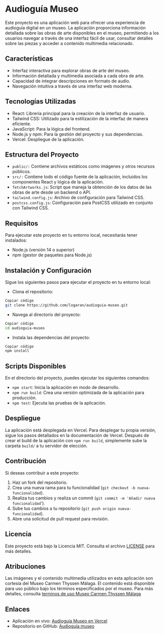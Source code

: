 # Audioguía Museo
Este proyecto es una aplicación web para ofrecer una experiencia de audioguía digital en un museo. La aplicación proporciona información detallada sobre las obras de arte disponibles en el museo, permitiendo a los usuarios navegar a través de una interfaz fácil de usar, consultar detalles sobre las piezas y acceder a contenido multimedia relacionado.

## Características
- Interfaz interactiva para explorar obras de arte del museo.
- Información detallada y multimedia asociada a cada obra de arte.
- Capacidad de integrar descripciones en formato de audio.
- Navegación intuitiva a través de una interfaz web moderna.
## Tecnologías Utilizadas
- React: Librería principal para la creación de la interfaz de usuario.
- Tailwind CSS: Utilizado para la estilización de la interfaz de manera eficiente.
- JavaScript: Para la lógica del frontend.
- Node.js y npm: Para la gestión del proyecto y sus dependencias.
- Vercel: Despliegue de la aplicación.
## Estructura del Proyecto
- `public/:` Contiene archivos estáticos como imágenes y otros recursos públicos.
- `src/:` Contiene todo el código fuente de la aplicación, incluidos los componentes React y lógica de la aplicación.
- `fetchArtworks.js`: Script que maneja la obtención de los datos de las obras de arte desde un backend o API.
- `tailwind.config.js`: Archivo de configuración para Tailwind CSS.
- `postcss.config.js`: Configuración para PostCSS utilizado en conjunto con Tailwind CSS.
## Requisitos
Para ejecutar este proyecto en tu entorno local, necesitarás tener instalados:

- Node.js (versión 14 o superior)
- npm (gestor de paquetes para Node.js)
## Instalación y Configuración
Sigue los siguientes pasos para ejecutar el proyecto en tu entorno local:

- Clona el repositorio:
```bash
Copiar código
git clone https://github.com/logaran/audioguia-museo.git
```
- Navega al directorio del proyecto:
```bash
Copiar código
cd audioguia-museo
```
- Instala las dependencias del proyecto:
```bash
Copiar código
npm install
```
## Scripts Disponibles
En el directorio del proyecto, puedes ejecutar los siguientes comandos:

- `npm start`: Inicia la aplicación en modo de desarrollo.
- `npm run build`: Crea una versión optimizada de la aplicación para producción.
- `npm test`: Ejecuta las pruebas de la aplicación.
## Despliegue
La aplicación está desplegada en Vercel. Para desplegar tu propia versión, sigue los pasos detallados en la documentación de Vercel. Después de crear el build de la aplicación con `npm run build`, simplemente sube la carpeta `build/` a tu servidor de elección.

## Contribución
Si deseas contribuir a este proyecto:

1. Haz un fork del repositorio.
2. Crea una nueva rama para tu funcionalidad (`git checkout -b nueva-funcionalidad`).
3. Realiza tus cambios y realiza un commit (`git commit -m 'Añadir nueva funcionalidad`').
4. Sube tus cambios a tu repositorio (`git push origin nueva-funcionalidad`).
5. Abre una solicitud de pull request para revisión.

## Licencia
Este proyecto está bajo la Licencia MIT. Consulta el archivo [LICENSE](LICENSE) para más detalles.

## Atribuciones
Las imágenes y el contenido multimedia utilizados en esta aplicación son cortesía del Museo Carmen Thyssen Málaga. El contenido está disponible para uso público bajo los términos especificados por el museo. Para más detalles, consulta [terminos de uso Museo Carmen Thyssen Málaga](https://www.carmenthyssenmalaga.org/advertencias-legales)


## Enlaces
- Aplicación en vivo: [Audioguía Museo en Vercel](https://audioguia-museo.vercel.app/)
- Repositorio en GitHub: [Audioguía museo](https://github.com/logaran/audioguia-museo)
